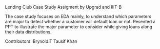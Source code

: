 Lending Club Case Study
Assigment by Upgrad and IIIT-B

The case study focuses on EDA mainly, to understand which parameters are major to detect whether a customer will default loan or not. Pesented a PPT to illustrate the major parameter to consider while giving loans along their data distributions.

Contributors:
Brynold.T
Tausif Khan
